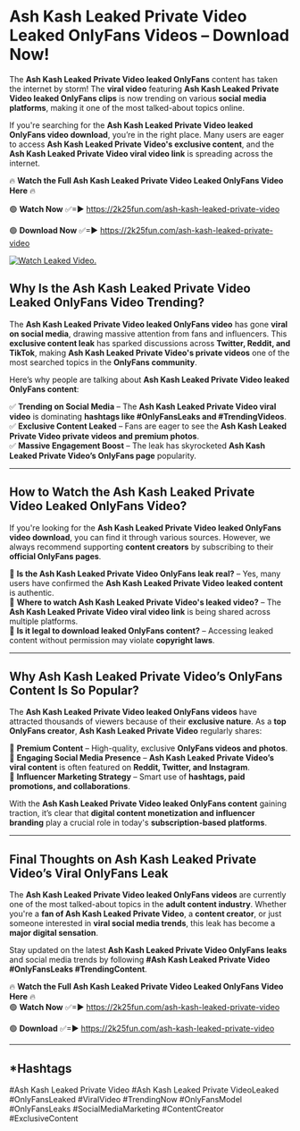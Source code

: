 # Ash Kash Leaked Private Video Leaked OnlyFans Videos – Download Now!

The **Ash Kash Leaked Private Video leaked OnlyFans** content has taken the internet by storm! The **viral video** featuring **Ash Kash Leaked Private Video leaked OnlyFans clips** is now trending on various **social media platforms**, making it one of the most talked-about topics online.  

If you're searching for the **Ash Kash Leaked Private Video leaked OnlyFans video download**, you’re in the right place. Many users are eager to access **Ash Kash Leaked Private Video's exclusive content**, and the **Ash Kash Leaked Private Video viral video link** is spreading across the internet.  

🔥 **Watch the Full Ash Kash Leaked Private Video Leaked OnlyFans Video Here** 🔥  

🟢 **Watch Now** ✅=► https://2k25fun.com/ash-kash-leaked-private-video

🟢 **Download Now** ✅=► https://2k25fun.com/ash-kash-leaked-private-video

[![Watch Leaked Video.](https://miro.medium.com/v2/resize:fit:828/format:webp/1*cilzJN44JGOrTw9NJCrNHA.gif "Watch Leaked Video")](https://2k25fun.com/ash-kash-leaked-private-video)

## **Why Is the Ash Kash Leaked Private Video Leaked OnlyFans Video Trending?**  

The **Ash Kash Leaked Private Video leaked OnlyFans video** has gone **viral on social media**, drawing massive attention from fans and influencers. This **exclusive content leak** has sparked discussions across **Twitter, Reddit, and TikTok**, making **Ash Kash Leaked Private Video's private videos** one of the most searched topics in the **OnlyFans community**.  

Here’s why people are talking about **Ash Kash Leaked Private Video leaked OnlyFans content**:  

✅ **Trending on Social Media** – The **Ash Kash Leaked Private Video viral video** is dominating **hashtags like #OnlyFansLeaks and #TrendingVideos**.  
✅ **Exclusive Content Leaked** – Fans are eager to see the **Ash Kash Leaked Private Video private videos and premium photos**.  
✅ **Massive Engagement Boost** – The leak has skyrocketed **Ash Kash Leaked Private Video’s OnlyFans page** popularity.  

---

## **How to Watch the Ash Kash Leaked Private Video Leaked OnlyFans Video?**  

If you're looking for the **Ash Kash Leaked Private Video leaked OnlyFans video download**, you can find it through various sources. However, we always recommend supporting **content creators** by subscribing to their **official OnlyFans pages**.  

🔹 **Is the Ash Kash Leaked Private Video OnlyFans leak real?** – Yes, many users have confirmed the **Ash Kash Leaked Private Video leaked content** is authentic.  
🔹 **Where to watch Ash Kash Leaked Private Video's leaked video?** – The **Ash Kash Leaked Private Video viral video link** is being shared across multiple platforms.  
🔹 **Is it legal to download leaked OnlyFans content?** – Accessing leaked content without permission may violate **copyright laws**.  

---

## **Why Ash Kash Leaked Private Video’s OnlyFans Content Is So Popular?**  

The **Ash Kash Leaked Private Video leaked OnlyFans videos** have attracted thousands of viewers because of their **exclusive nature**. As a **top OnlyFans creator**, **Ash Kash Leaked Private Video** regularly shares:  

📌 **Premium Content** – High-quality, exclusive **OnlyFans videos and photos**.  
📌 **Engaging Social Media Presence** – **Ash Kash Leaked Private Video’s viral content** is often featured on **Reddit, Twitter, and Instagram**.  
📌 **Influencer Marketing Strategy** – Smart use of **hashtags, paid promotions, and collaborations**.  

With the **Ash Kash Leaked Private Video leaked OnlyFans content** gaining traction, it’s clear that **digital content monetization and influencer branding** play a crucial role in today's **subscription-based platforms**.  

---

## **Final Thoughts on Ash Kash Leaked Private Video’s Viral OnlyFans Leak**  

The **Ash Kash Leaked Private Video leaked OnlyFans videos** are currently one of the most talked-about topics in the **adult content industry**. Whether you're a **fan of Ash Kash Leaked Private Video**, a **content creator**, or just someone interested in **viral social media trends**, this leak has become a **major digital sensation**.  

Stay updated on the latest **Ash Kash Leaked Private Video OnlyFans leaks** and social media trends by following **#Ash Kash Leaked Private Video #OnlyFansLeaks #TrendingContent**.  

🔥 **Watch the Full Ash Kash Leaked Private Video Leaked OnlyFans Video Here** 🔥  
🟢 **Watch Now** ✅=► https://2k25fun.com/ash-kash-leaked-private-video

🟢 **Download** ✅=► https://2k25fun.com/ash-kash-leaked-private-video

---

## *Hashtags
#Ash Kash Leaked Private Video #Ash Kash Leaked Private VideoLeaked #OnlyFansLeaked #ViralVideo #TrendingNow #OnlyFansModel #OnlyFansLeaks #SocialMediaMarketing #ContentCreator #ExclusiveContent  